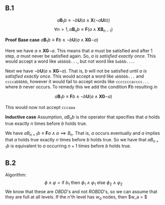 ## B.1
$$a\textbf{B}_1b \equiv \neg b \textbf{U} (a \wedge \textbf{X}(\neg a\textbf{U}b))$$
$$\forall n > 1, a\textbf{B}_nb \equiv \textbf{F}(a \wedge \textbf{XB}_{n-1})$$

**Proof**
**Base case**
$a\textbf{B}_1b \equiv \textbf{F}b \wedge \neg b \textbf{U} (a \wedge \textbf{XG} \neg a)$

Here we have $a \wedge \textbf{XG}\neg a$. This means that $a$ must be satisfied and after 1 step, $a$ must never be satisfied again. So, *a is satisfied exactly once*. This would accept a word like `abbbbb...`, but not word like `babbb...`.

Next we have $\neg b \textbf{U}(a \wedge \textbf{XG}\neg a$). That is, $b$ will not be satisfied until *a is satisfied exactly once*. This would accept a word like `abbbbb...` and `ccccabbbbb`, however it would fail to accept words like `cccccccacccc...` where $b$ never occurs. To remedy this we add the condition $\textbf{F}b$ resulting in

$$a\textbf{B}_1b \equiv \textbf{F}b \wedge \neg b \textbf{U} (a \wedge \textbf{XG} \neg a)$$

This would now not accept `cccaaa`

**Inductive case**
Assumption, $aB_nb$ is the operator that specifies that $a$ holds true exactly $n$ times before $b$ holds true.

We have $aB_{n+1}b \equiv \textbf{F}a \wedge a \implies B_{n}$. That is, $a$ occurs eventually and $a$ implies that $a$ holds true exactly $n$ times before $b$ holds true. So we have that $aB_{n+1}b$ is equivalent to $a$ occurring $n+1$ times before $b$ holds true.

## B.2
Algorithm:
$$\phi \wedge \varphi = \text{if } b_1 \text{ then } \phi_1 \wedge \varphi_1 \text{ else } \phi_2 \wedge \varphi_2$$
We know that these are $OBDD$'s and not $ROBDD$'s, so we can assume that they are full at all levels. If the n'th level has $w_a$ nodes, then $w_a = $ 